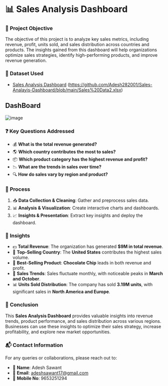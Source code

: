 

# 📊 **Sales Analysis Dashboard**  

### 🎯 **Project Objective**  
The objective of this project is to analyze key sales metrics, including revenue, profit, units sold, and sales distribution across countries and products. The insights gained from this dashboard will help organizations optimize sales strategies, identify high-performing products, and improve revenue generation.  

### 📂 **Dataset Used**  
- [Sales Analysis Dashboard](#) (https://github.com/Adesh282001/Sales-Analayis-Dashboard/blob/main/Sales%20Data2.xlsx)


## **DashBoard**
![image](https://github.com/user-attachments/assets/c9fd1889-ebd3-43a5-94a4-f3f59f2266ae)


### ❓ **Key Questions Addressed**  
- 💰 **What is the total revenue generated?**  
- 🌎 **Which country contributes the most to sales?**  
- 📦 **Which product category has the highest revenue and profit?**  
- 📉 **What are the trends in sales over time?**  
- 🔍 **How do sales vary by region and product?**  

### 🔄 **Process**  
1. 📥 **Data Collection & Cleaning**: Gather and preprocess sales data.  
2. 📊 **Analysis & Visualization**: Create interactive charts and dashboards.  
3. 📈 **Insights & Presentation**: Extract key insights and deploy the dashboard.  

### 🔎 **Insights**  
- 💵 **Total Revenue**: The organization has generated **$9M in total revenue**.  
- 📍 **Top-Selling Country**: The **United States** contributes the highest sales volume.  
- 🍪 **Best-Selling Product**: **Chocolate Chip** leads in both revenue and profit.  
- 📅 **Sales Trends**: Sales fluctuate monthly, with noticeable peaks in **March and October**.  
- 📊 **Units Sold Distribution**: The company has sold **3.19M units**, with significant sales in **North America and Europe**.  

### 🏁 **Conclusion**  
This **Sales Analysis Dashboard** provides valuable insights into revenue trends, product performance, and sales distribution across various regions. Businesses can use these insights to optimize their sales strategy, increase profitability, and explore new market opportunities.  

### 📬 **Contact Information**  
For any queries or collaborations, please reach out to:  

- 👤 **Name**: Adesh Sawant  
- 📧 **Email**: [adeshsawant17@gmail.com](mailto:adeshsawant17@gmail.com)  
- 📱 **Mobile No**: 9653251294  

